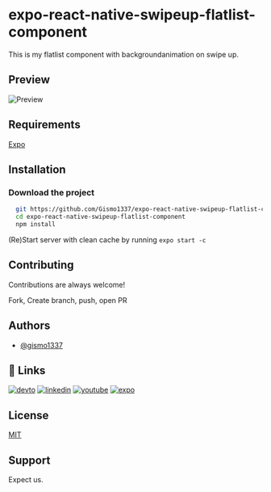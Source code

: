 
 # expo-react-native-swipeup-flatlist-component

This is my flatlist component with backgroundanimation on swipe up.


## Preview
![Preview](https://github.com/Gismo1337/expo-react-native-swipeup-flatlist-component/blob/main/preview.gif)

## Requirements

[Expo](https://docs.expo.dev/)
 

## Installation

### Download the project

```bash
  git https://github.com/Gismo1337/expo-react-native-swipeup-flatlist-component
  cd expo-react-native-swipeup-flatlist-component
  npm install  
```

(Re)Start server with clean cache by running `expo start -c`
## Contributing

Contributions are always welcome!

Fork, Create branch, push, open PR


## Authors

- [@gismo1337](https://www.github.com/gismo1337)


## 🔗 Links
[![devto](https://img.shields.io/badge/dev.to-000?style=for-the-badge&logo=dev.to&logoColor=white)](https://dev.to/gismo1337)
[![linkedin](https://img.shields.io/badge/linkedin-0A66C2?style=for-the-badge&logo=linkedin&logoColor=white)](https://www.linkedin.com/in/sebastianrichter1337/)
[![youtube](https://img.shields.io/badge/youtube-f70025?style=for-the-badge&logo=youtube&logoColor=white)](https://www.youtube.com/gismo1337dev)
[![expo](https://img.shields.io/badge/expo-000000?style=for-the-badge&logo=expo&logoColor=white)](https://expo.dev/@g1sm0?tab=snacks)
## License

[MIT](https://choosealicense.com/licenses/mit/)

## Support

Expect us.

